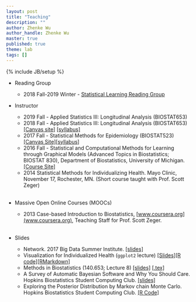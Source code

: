 ```yaml
---
layout: post
title: "Teaching"
description: ""
author: Zhenke Wu
author_handle: Zhenke Wu
master: true
published: true
theme: lab
tags: []
---
```

{% include JB/setup %}

* Reading Group
    + 2018 Fall-2019 Winter - [Statistical Learning Reading Group](/teaching/statistical_learning_reading_group)

* Instructor
    + 2019 Fall - Applied Statistics III: Longitudinal Analysis (BIOSTAT653)
	+ 2018 Fall - Applied Statistics III: Longitudinal Analysis (BIOSTAT653) [[Canvas site]](https://umich.instructure.com/courses/240497) [[syllabus]](https://sph.umich.edu/academics/courses/syllabi/BIOSTAT653.pdf)
    + 2017 Fall - Statistical Methods for Epidemiology (BIOSTAT523) [[Canvas Site]](https://umich.instructure.com/courses/212456)[[syllabus]](https://sph.umich.edu/academics/courses/display_course.cfm?courseID=BIOSTAT523)
    + 2016 Fall - Statistical and Computational Methods for Learning through Graphical Models (Advanced 
    Topics in Biostatistics; BIOSTAT 830), Department of Biostatistics, University of Michigan.[[Course Site]](/teaching/graphical_model)
	+ 2014 Statistical Methods for Individualizing Health. Mayo Clinic, November 17, Rochester, MN. (Short course taught with Prof. Scott Zeger)<br><br>

* Massive Open Online Courses (MOOCs)
    * 2013 Case-based Introduction to Biostatistics, [www.coursera.org](www.coursera.org), Teaching Staff for Prof. Scott Zeger.<br><br>
    	
* Slides
    * Network. 2017 Big Data Summer Institute. [[slides]](/assets/pdfs/slides/teaching/2017/bdsi_network_lecture.pdf)
	* Visualization for Individualized Health (`ggplot2` lecture) [[Slides]](/assets/pdfs/slides/teaching/2016/inhealthvis/2016-02-23-ggplot2_lecture.pdf)[[R code]](/assets/pdfs/slides/teaching/2016/inhealthvis/ggplot2_lecture.R)[[RMarkdown]](/assets/pdfs/slides/teaching/2016/inhealthvis/ggplot2_lecture.rmd)
    * Methods in Biostatistics (140.653; Lecture 8) [[slides]](/assets/pdfs/slides/teaching/2016/140.653/653_Lecture8_11Feb2016.pdf) [[.tex]](/assets/pdfs/slides/teaching/2016/140.653/653_Lecture8_beamer_source.zip)
    * A Survey of Automatic Bayesian Software and Why You Should Care. Hopkins Biostatistics Student Computing Club. [[slides]](/assets/pdfs/slides/teaching/2015/bayesian_softwares.pdf)
	* Exploring the Posterior Distribution by Markov chain Monte Carlo. Hopkins Biostatistics Student Computing Club. [[R Code]](https://github.com/zhenkewu/demo_code)
